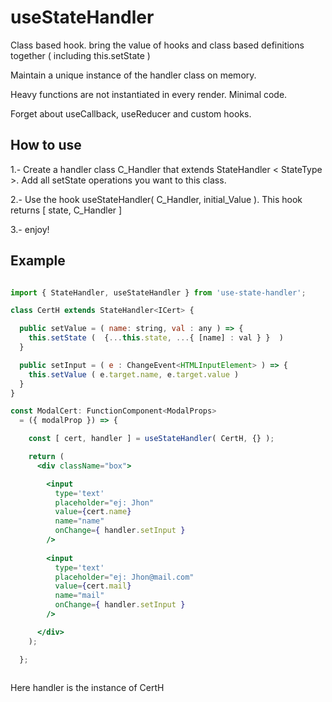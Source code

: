 # useStateHandler
Class based hook. bring the value of hooks and class based definitions together ( including this.setState ) 


Maintain a unique instance of the handler class on memory.

Heavy functions are not instantiated in every render. Minimal code. 

Forget about useCallback, useReducer and custom hooks.

## How to use


1.- Create a handler class C_Handler that extends StateHandler < StateType >. Add all setState operations you want to this class.

2.- Use the hook useStateHandler( C_Handler, initial_Value ). This hook returns [ state, C_Handler ]

3.- enjoy!

## Example
```jsx

import { StateHandler, useStateHandler } from 'use-state-handler';

class CertH extends StateHandler<ICert> {

  public setValue = ( name: string, val : any ) => {
    this.setState (  {...this.state, ...{ [name] : val } }  )
  }

  public setInput = ( e : ChangeEvent<HTMLInputElement> ) => {   
    this.setValue ( e.target.name, e.target.value )
  } 
}

const ModalCert: FunctionComponent<ModalProps> 
  = ({ modalProp }) => {

    const [ cert, handler ] = useStateHandler( CertH, {} );

    return (
      <div className="box">

        <input
          type='text'
          placeholder="ej: Jhon"
          value={cert.name}
          name="name"
          onChange={ handler.setInput }
        />
        
        <input
          type='text'
          placeholder="ej: Jhon@mail.com"
          value={cert.mail}
          name="mail"
          onChange={ handler.setInput }
        />

      </div> 
    );

  };



```
Here handler is the instance of CertH 
